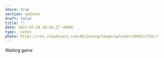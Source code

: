 ```yaml
---
share: true
section: updates
draft: false
title: ""
date: 2023-07-24 18:56:27 +0200
type: _notes
photo: https://res.cloudinary.com/dbi2zounq/image/upload/v1690217782/rtwvx4mbys3xytgeef2j.jpg
---
```



Waiting game
